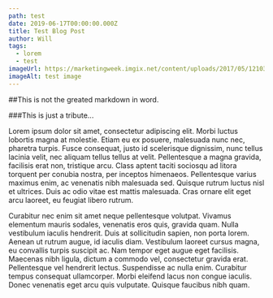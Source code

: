```yaml
---
path: test
date: 2019-06-17T00:00:00.000Z
title: Test Blog Post
author: Will
tags:
  - lorem
  - test
imageUrl: https://marketingweek.imgix.net/content/uploads/2017/05/12103940/Coding-featured.jpg
imageAlt: test image
---
```


##This is not the greated markdown in word.

###This is just a tribute...

Lorem ipsum dolor sit amet, consectetur adipiscing elit. Morbi luctus lobortis magna at molestie. Etiam eu ex posuere, malesuada nunc nec, pharetra turpis. Fusce consequat, justo id scelerisque dignissim, nunc tellus lacinia velit, nec aliquam tellus tellus at velit. Pellentesque a magna gravida, facilisis erat non, tristique arcu. Class aptent taciti sociosqu ad litora torquent per conubia nostra, per inceptos himenaeos. Pellentesque varius maximus enim, ac venenatis nibh malesuada sed. Quisque rutrum luctus nisl et ultrices. Duis ac odio vitae est mattis malesuada. Cras ornare elit eget arcu laoreet, eu feugiat libero rutrum.

Curabitur nec enim sit amet neque pellentesque volutpat. Vivamus elementum mauris sodales, venenatis eros quis, gravida quam. Nulla vestibulum iaculis hendrerit. Duis at sollicitudin sapien, non porta lorem. Aenean ut rutrum augue, id iaculis diam. Vestibulum laoreet cursus magna, eu convallis turpis suscipit ac. Nam tempor eget augue eget facilisis. Maecenas nibh ligula, dictum a commodo vel, consectetur gravida erat. Pellentesque vel hendrerit lectus. Suspendisse ac nulla enim. Curabitur tempus consequat ullamcorper. Morbi eleifend lacus non congue iaculis. Donec venenatis eget arcu quis vulputate. Quisque faucibus nibh quam.
